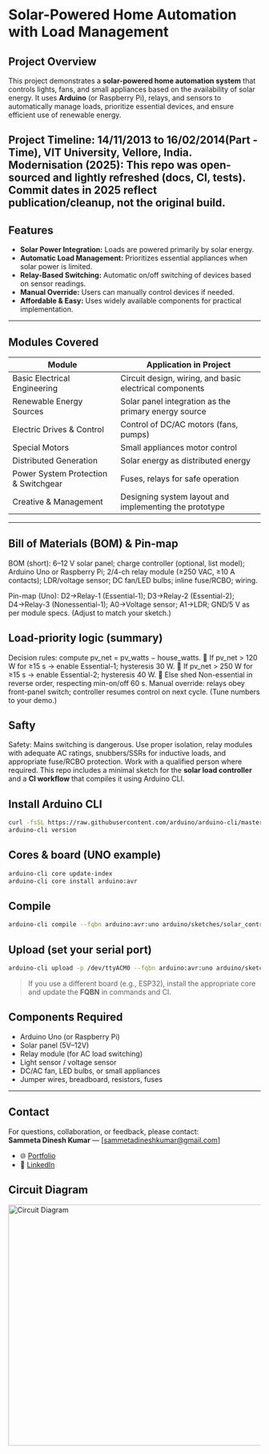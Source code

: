 # Solar-Powered Home Automation with Load Management

## Project Overview
This project demonstrates a **solar-powered home automation system** that controls lights, fans, and small appliances based on the availability of solar energy. It uses **Arduino** (or Raspberry Pi), relays, and sensors to automatically manage loads, prioritize essential devices, and ensure efficient use of renewable energy.  

Project Timeline: 14/11/2013 to 16/02/2014(Part - Time), VIT University, Vellore, India.
Modernisation (2025): This repo was open-sourced and lightly refreshed (docs, CI, tests).
Commit dates in 2025 reflect publication/cleanup, not the original build. 
---

## Features
- **Solar Power Integration:** Loads are powered primarily by solar energy.  
- **Automatic Load Management:** Prioritizes essential appliances when solar power is limited.  
- **Relay-Based Switching:** Automatic on/off switching of devices based on sensor readings.  
- **Manual Override:** Users can manually control devices if needed.  
- **Affordable & Easy:** Uses widely available components for practical implementation.  

---

## Modules Covered
| Module | Application in Project |
|--------|----------------------|
| Basic Electrical Engineering | Circuit design, wiring, and basic electrical components |
| Renewable Energy Sources | Solar panel integration as the primary energy source |
| Electric Drives & Control | Control of DC/AC motors (fans, pumps) |
| Special Motors | Small appliances motor control |
| Distributed Generation | Solar energy as distributed energy |
| Power System Protection & Switchgear | Fuses, relays for safe operation |
| Creative & Management | Designing system layout and implementing the prototype |

---
## Bill of Materials (BOM) & Pin-map

BOM (short): 6–12 V solar panel; charge controller (optional, list model); Arduino Uno or
Raspberry Pi; 2/4-ch relay module (≥250 VAC, ≥10 A contacts); LDR/voltage sensor; DC
fan/LED bulbs; inline fuse/RCBO; wiring. 

Pin-map (Uno): D2→Relay-1 (Essential-1); D3→Relay-2 (Essential-2); D4→Relay-3 (Nonessential-1); A0→Voltage sensor; A1→LDR; GND/5 V as per module specs. (Adjust to match your
sketch.)
## Load-priority logic (summary)

Decision rules: compute pv_net = pv_watts − house_watts.
 If pv_net > 120 W for ≥15 s → enable Essential-1; hysteresis 30 W.
 If pv_net > 250 W for ≥15 s → enable Essential-2; hysteresis 40 W.
 Else shed Non-essential in reverse order, respecting min-on/off 60 s.
Manual override: relays obey front-panel switch; controller resumes control on next
cycle. (Tune numbers to your demo.) 

## Safty

Safety: Mains switching is dangerous. Use proper isolation, relay modules with adequate
AC ratings, snubbers/SSRs for inductive loads, and appropriate fuse/RCBO protection. Work
with a qualified person where required. 
This repo includes a minimal sketch for the **solar load controller** and a **CI workflow** that compiles it using Arduino CLI.

## Install Arduino CLI
```bash
curl -fsSL https://raw.githubusercontent.com/arduino/arduino-cli/master/install.sh | sh
arduino-cli version
```

## Cores & board (UNO example)
```bash
arduino-cli core update-index
arduino-cli core install arduino:avr
```

## Compile
```bash
arduino-cli compile --fqbn arduino:avr:uno arduino/sketches/solar_controller
```

## Upload (set your serial port)
```bash
arduino-cli upload -p /dev/ttyACM0 --fqbn arduino:avr:uno arduino/sketches/solar_controller
```

> If you use a different board (e.g., ESP32), install the appropriate core and update the **FQBN** in commands and CI.

## Components Required
- Arduino Uno (or Raspberry Pi)  
- Solar panel (5V–12V)  
- Relay module (for AC load switching)  
- Light sensor / voltage sensor  
- DC/AC fan, LED bulbs, or small appliances  
- Jumper wires, breadboard, resistors, fuses  

---

## Contact  
For questions, collaboration, or feedback, please contact:  
**Sammeta Dinesh Kumar** — [sammetadineshkumar@gmail.com]
- 🌐 [Portfolio](https://dineshkumarsammeta.github.io/)
- 🔗 [LinkedIn](https://www.linkedin.com/in/dineshsammeta)   


## Circuit Diagram
<img src="https://github.com/user-attachments/assets/a3c35a71-13be-41d4-a4fc-9520a1547d58" alt="Circuit Diagram" width="720" height="480">  


